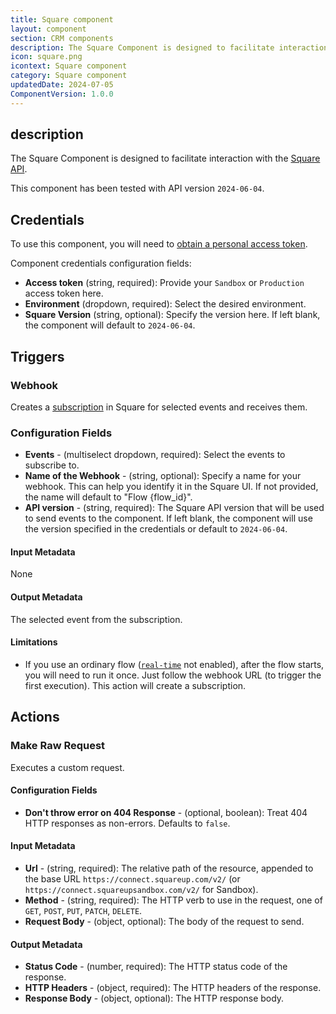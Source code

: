 ```yaml
---
title: Square component
layout: component
section: CRM components
description: The Square Component is designed to facilitate interaction with the Square API.
icon: square.png
icontext: Square component
category: Square component
updatedDate: 2024-07-05
ComponentVersion: 1.0.0
---
```


## description

The Square Component is designed to facilitate interaction with the [Square API](https://developer.squareup.com/reference/square).

This component has been tested with API version `2024-06-04`.

## Credentials

To use this component, you will need to [obtain a personal access token](https://developer.squareup.com/docs/build-basics/access-tokens#get-a-personal-access-token).

Component credentials configuration fields:

- **Access token** (string, required): Provide your `Sandbox` or `Production` access token here.
- **Environment** (dropdown, required): Select the desired environment.
- **Square Version** (string, optional): Specify the version here. If left blank, the component will default to `2024-06-04`.

## Triggers

### Webhook

Creates a [subscription](https://developer.squareup.com/docs/webhooks/webhook-subscriptions-api) in Square for selected events and receives them.

### Configuration Fields

- **Events** - (multiselect dropdown, required): Select the events to subscribe to.
- **Name of the Webhook** - (string, optional): Specify a name for your webhook. This can help you identify it in the Square UI. If not provided, the name will default to "Flow {flow_id}".
- **API version** - (string, required): The Square API version that will be used to send events to the component. If left blank, the component will use the version specified in the credentials or default to `2024-06-04`.

#### Input Metadata

None

#### Output Metadata
The selected event from the subscription.

#### Limitations
- If you use an ordinary flow ([`real-time`](/guides/realtime-flows.html) not enabled), after the flow starts, you will need to run it once. Just follow the webhook URL (to trigger the first execution). This action will create a subscription.

## Actions

### Make Raw Request

Executes a custom request.

#### Configuration Fields

- **Don't throw error on 404 Response** - (optional, boolean): Treat 404 HTTP responses as non-errors. Defaults to `false`.

#### Input Metadata

- **Url** - (string, required): The relative path of the resource, appended to the base URL `https://connect.squareup.com/v2/` (or `https://connect.squareupsandbox.com/v2/` for Sandbox).
- **Method** - (string, required): The HTTP verb to use in the request, one of `GET`, `POST`, `PUT`, `PATCH`, `DELETE`.
- **Request Body** - (object, optional): The body of the request to send.

#### Output Metadata
- **Status Code** - (number, required): The HTTP status code of the response.
- **HTTP Headers** - (object, required): The HTTP headers of the response.
- **Response Body** - (object, optional): The HTTP response body.
